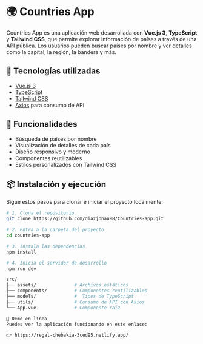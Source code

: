 # 🌍 Countries App

Countries App es una aplicación web desarrollada con **Vue.js 3**, **TypeScript** y **Tailwind CSS**, que permite explorar información de países a través de una API pública. Los usuarios pueden buscar países por nombre y ver detalles como la capital, la región, la bandera y más.

## 🚀 Tecnologías utilizadas

- [Vue.js 3](https://vuejs.org/)
- [TypeScript](https://www.typescriptlang.org/)
- [Tailwind CSS](https://tailwindcss.com/)
- [Axios](https://axios-http.com/) para consumo de API

## 🧠 Funcionalidades

- Búsqueda de países por nombre
- Visualización de detalles de cada país
- Diseño responsivo y moderno
- Componentes reutilizables
- Estilos personalizados con Tailwind CSS

## 📦 Instalación y ejecución

Sigue estos pasos para clonar e iniciar el proyecto localmente:

```bash
# 1. Clona el repositorio
git clone https://github.com/diazjohan98/Countries-app.git

# 2. Entra a la carpeta del proyecto
cd countries-app

# 3. Instala las dependencias
npm install

# 4. Inicia el servidor de desarrollo
npm run dev

src/
├── assets/              # Archivos estáticos
├── components/          # Componentes reutilizables
├── models/              #  Tipos de TypeScript
├── utils/               # Consumo de API con Axios
└── App.vue              # Componente raíz

🔗 Demo en línea
Puedes ver la aplicación funcionando en este enlace:

👉 https://regal-chebakia-3ced95.netlify.app/